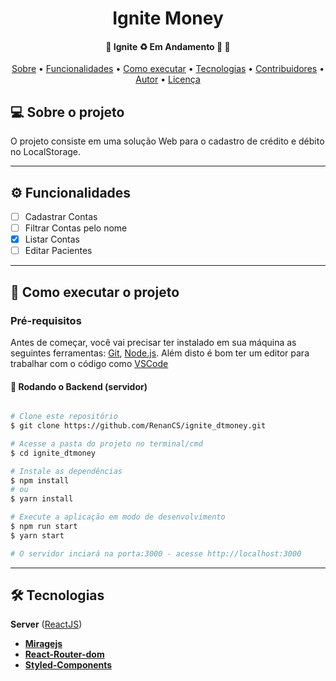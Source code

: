 <h1 align="center">
  Ignite Money 
</h1>

<h4 align="center"> 
	🚧  Ignite ♻️ Em Andamento 🚀 🚧
</h4>

<p align="center">
 <a href="#-sobre-o-projeto">Sobre</a> •
 <a href="#-funcionalidades">Funcionalidades</a> •
 <a href="#-como-executar-o-projeto">Como executar</a> • 
 <a href="#-tecnologias">Tecnologias</a> • 
 <a href="#-contribuidores">Contribuidores</a> • 
 <a href="#-autor">Autor</a> • 
 <a href="#user-content--licença">Licença</a>
</p>

## 💻 Sobre o projeto

O projeto consiste em uma solução Web para o cadastro de crédito e débito no LocalStorage.

---

## ⚙️ Funcionalidades

- [ ] Cadastrar Contas
- [ ] Filtrar Contas pelo nome
- [x] Listar Contas
- [ ] Editar Pacientes

---

## 🚀 Como executar o projeto

### Pré-requisitos

Antes de começar, você vai precisar ter instalado em sua máquina as seguintes ferramentas:
[Git](https://git-scm.com), [Node.js](https://nodejs.org/en/).
Além disto é bom ter um editor para trabalhar com o código como [VSCode](https://code.visualstudio.com/)

#### 🎲 Rodando o Backend (servidor)

```bash

# Clone este repositório
$ git clone https://github.com/RenanCS/ignite_dtmoney.git

# Acesse a pasta do projeto no terminal/cmd
$ cd ignite_dtmoney

# Instale as dependências
$ npm install
# ou
$ yarn install

# Execute a aplicação em modo de desenvolvimento
$ npm run start
$ yarn start

# O servidor inciará na porta:3000 - acesse http://localhost:3000


```
---

## 🛠 Tecnologias

**Server** ([ReactJS](https://pt-br.reactjs.org/))
- **[Miragejs](https://miragejs.com/)**
- **[React-Router-dom](https://reactrouter.com/web/guides/quick-start)**
- **[Styled-Components](https://styled-components.com/)**


